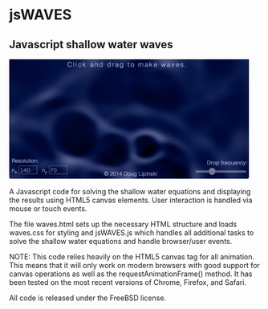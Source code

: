 jsWAVES
===========================

## Javascript shallow water waves 

![screenshot](./waves.jpg)

A Javascript code for solving the shallow water equations and displaying the results using HTML5 canvas elements. User interaction is handled via mouse or touch events.

The file waves.html sets up the necessary HTML structure and loads waves.css for styling and jsWAVES.js which handles all additional tasks to solve the shallow water equations and handle browser/user events.

NOTE: This code relies heavily on the HTML5 canvas tag for all animation. This means that it will only work on modern browsers with good support for canvas operations as well as the requestAnimationFrame() method. It has been tested on the most recent versions of Chrome, Firefox, and Safari.

All code is released under the FreeBSD license.
